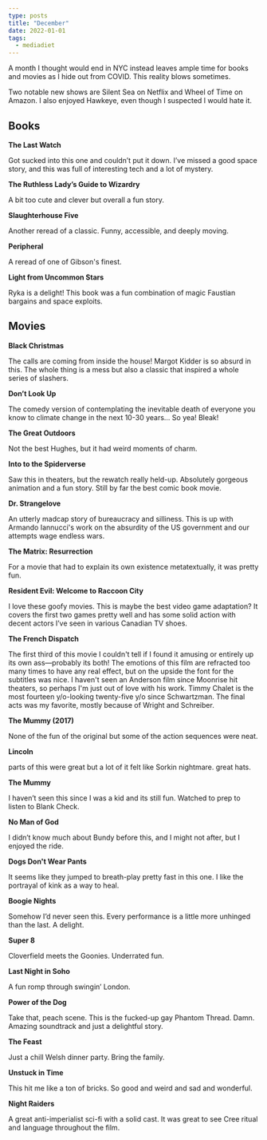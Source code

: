 ```yaml
---
type: posts
title: "December"
date: 2022-01-01
tags:
  - mediadiet
---
```


A month I thought would end in NYC instead leaves ample time for books and movies as I hide out from COVID. This reality blows sometimes.

Two notable new shows are Silent Sea on Netflix and Wheel of Time on Amazon. I also enjoyed Hawkeye, even though I suspected I would hate it.

## Books

**The Last Watch**

Got sucked into this one and couldn’t put it down. I’ve missed a good space story, and this was full of interesting tech and a lot of mystery.

**The Ruthless Lady’s Guide to Wizardry**

A bit too cute and clever but overall a fun story. 

**Slaughterhouse Five**

Another reread of a classic. Funny, accessible, and deeply moving.

**Peripheral**

A reread of one of Gibson's finest.

**‌Light from Uncommon Stars**

Ryka is a delight! This book was a fun combination of magic Faustian bargains and space exploits.

## Movies

**Black Christmas**

The calls are coming from inside the house! Margot Kidder is so absurd in this. The whole thing is a mess but also a classic that inspired a whole series of slashers.

**Don’t Look Up**

The comedy version of contemplating the inevitable death of everyone you know to climate change in the next 10-30 years…
So yea! Bleak!

**The Great Outdoors**

Not the best Hughes, but it had weird moments of charm.

**Into to the Spiderverse**

Saw this in theaters, but the rewatch really held-up. Absolutely gorgeous animation and a fun story. Still by far the best comic book movie.

**Dr. Strangelove**

An utterly madcap story of bureaucracy and silliness. This is up with Armando Iannucci's work on the absurdity of the US government and our attempts wage endless wars.

**The Matrix: Resurrection**

For a movie that had to explain its own existence metatextually, it was pretty fun.

**Resident Evil: Welcome to Raccoon City**

I love these goofy movies. This is maybe the best video game adaptation? It covers the first two games pretty well and has some solid action with decent actors I’ve seen in various Canadian TV shoes.

**The French Dispatch**

The first third of this movie I couldn't tell if I found it amusing or entirely up its own ass—probably its both! The emotions of this film are refracted too many times to have any real effect, but on the upside the font for the subtitles was nice. I haven't seen an Anderson film since Moonrise hit theaters, so perhaps I'm just out of love with his work. Timmy Chalet is the most fourteen y/o-looking twenty-five y/o since Schwartzman. The final acts was my favorite, mostly because of Wright and Schreiber.

**The Mummy (2017)**

None of the fun of the original but some of the action sequences were neat.

**Lincoln**

parts of this were great but a lot of it felt like Sorkin nightmare.
great hats.

**The Mummy**

I haven’t seen this since I was a kid and its still fun. Watched to prep to listen to Blank Check. 

**No Man of God**

I didn’t know much about Bundy before this, and I might not after, but I enjoyed the ride.

**Dogs Don't Wear Pants**

It seems like they jumped to breath-play pretty fast in this one. I like the portrayal of kink as a way to heal.

**Boogie Nights**

Somehow I’d never seen this. Every performance is a little more unhinged than the last. A delight.

**Super 8**

Cloverfield meets the Goonies. Underrated fun.

**Last Night in Soho**

A fun romp through swingin’ London.

**Power of the Dog**

Take that, peach scene. This is the fucked-up gay Phantom Thread.
Damn.
Amazing soundtrack and just a delightful story.

**The Feast**

Just a chill Welsh dinner party. Bring the family.

**Unstuck in Time**

This hit me like a ton of bricks. So good and weird and sad and wonderful.

**Night Raiders**

A great anti-imperialist sci-fi with a solid cast. It was great to see Cree ritual and language throughout the film.